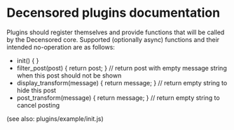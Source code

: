 # Decensored plugins documentation

Plugins should register themselves and provide functions that will be called by the Decensored core.
Supported (optionally async) functions and their intended no-operation are as follows:

- init() { }
- filter_post(post) { return post; }             // return post with empty message string when this post should not be shown
- display_transform(message) { return message; } // return empty string to hide this post
- post_transform(message) { return message; }    // return empty string to cancel posting

(see also: plugins/example/init.js)
